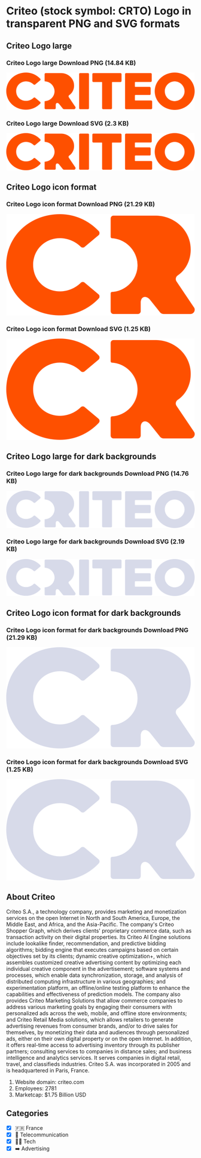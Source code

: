 # Criteo (stock symbol: CRTO) Logo in transparent PNG and SVG formats

## Criteo Logo large

### Criteo Logo large Download PNG (14.84 KB)

![Criteo Logo large Download PNG (14.84 KB)](/img/orig/CRTO_BIG-72da2088.png)

### Criteo Logo large Download SVG (2.3 KB)

![Criteo Logo large Download SVG (2.3 KB)](/img/orig/CRTO_BIG-dbee0fd9.svg)

## Criteo Logo icon format

### Criteo Logo icon format Download PNG (21.29 KB)

![Criteo Logo icon format Download PNG (21.29 KB)](/img/orig/CRTO-25f99ae9.png)

### Criteo Logo icon format Download SVG (1.25 KB)

![Criteo Logo icon format Download SVG (1.25 KB)](/img/orig/CRTO-d0bc249c.svg)

## Criteo Logo large for dark backgrounds

### Criteo Logo large for dark backgrounds Download PNG (14.76 KB)

![Criteo Logo large for dark backgrounds Download PNG (14.76 KB)](/img/orig/CRTO_BIG.D-9004ef12.png)

### Criteo Logo large for dark backgrounds Download SVG (2.19 KB)

![Criteo Logo large for dark backgrounds Download SVG (2.19 KB)](/img/orig/CRTO_BIG.D-f4b02cc1.svg)

## Criteo Logo icon format for dark backgrounds

### Criteo Logo icon format for dark backgrounds Download PNG (21.29 KB)

![Criteo Logo icon format for dark backgrounds Download PNG (21.29 KB)](/img/orig/CRTO.D-c9d3e706.png)

### Criteo Logo icon format for dark backgrounds Download SVG (1.25 KB)

![Criteo Logo icon format for dark backgrounds Download SVG (1.25 KB)](/img/orig/CRTO.D-7c84f419.svg)

## About Criteo

Criteo S.A., a technology company, provides marketing and monetization services on the open Internet in North and South America, Europe, the Middle East, and Africa, and the Asia-Pacific. The company's Criteo Shopper Graph, which derives clients' proprietary commerce data, such as transaction activity on their digital properties. Its Criteo AI Engine solutions include lookalike finder, recommendation, and predictive bidding algorithms; bidding engine that executes campaigns based on certain objectives set by its clients; dynamic creative optimization+, which assembles customized creative advertising content by optimizing each individual creative component in the advertisement; software systems and processes, which enable data synchronization, storage, and analysis of distributed computing infrastructure in various geographies; and experimentation platform, an offline/online testing platform to enhance the capabilities and effectiveness of prediction models. The company also provides Criteo Marketing Solutions that allow commerce companies to address various marketing goals by engaging their consumers with personalized ads across the web, mobile, and offline store environments; and Criteo Retail Media solutions, which allows retailers to generate advertising revenues from consumer brands, and/or to drive sales for themselves, by monetizing their data and audiences through personalized ads, either on their own digital property or on the open Internet. In addition, it offers real-time access to advertising inventory through its publisher partners; consulting services to companies in distance sales; and business intelligence and analytics services. It serves companies in digital retail, travel, and classifieds industries. Criteo S.A. was incorporated in 2005 and is headquartered in Paris, France.

1. Website domain: criteo.com
2. Employees: 2781
3. Marketcap: $1.75 Billion USD


## Categories
- [x] 🇫🇷 France
- [x] 📡 Telecommunication
- [x] 👩‍💻 Tech
- [x] ➡️ Advertising
